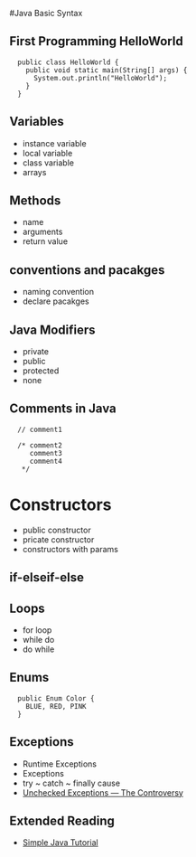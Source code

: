 #Java Basic Syntax

## First Programming HelloWorld
```
  public class HelloWorld {
    public void static main(String[] args) {
      System.out.println("HelloWorld");
    }
  }
```

## Variables
  - instance variable
  - local variable
  - class variable
  - arrays

## Methods
  - name
  - arguments
  - return value

## conventions and pacakges
  - naming convention
  - declare pacakges

## Java Modifiers
  - private
  - public
  - protected
  - none

## Comments in Java
  ```
    // comment1
  ```
  ```
    /* comment2
       comment3
       comment4
     */
  ```
# Constructors
  - public constructor
  - pricate constructor
  - constructors with params

## if-elseif-else

## Loops
  - for loop
  - while do
  - do while

##

## Enums
  ```
    public Enum Color {
      BLUE, RED, PINK
    }
  ```

## Exceptions
  - Runtime Exceptions
  - Exceptions
  - try ~ catch ~ finally cause
  - [Unchecked Exceptions — The Controversy](https://docs.oracle.com/javase/tutorial/essential/exceptions/runtime.html)


## Extended Reading
  - [Simple Java Tutorial](http://www.tutorialspoint.com/java/java_tutorial.pdf)